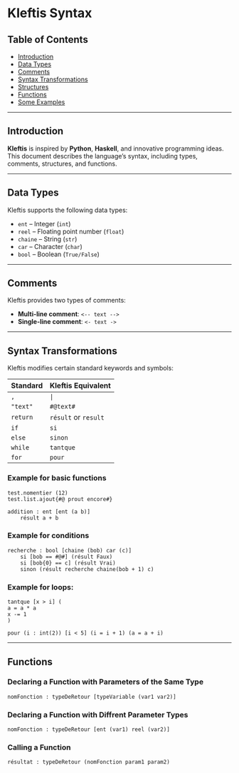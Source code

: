 # Kleftis Syntax

## Table of Contents

- [Introduction](#introduction)
- [Data Types](#data-types)
- [Comments](#comments)
- [Syntax Transformations](#syntax-transformations)
- [Structures](#structures)
- [Functions](#functions)
- [Some Examples](#some-examples)

---

## Introduction

**Kleftis** is inspired by **Python**, **Haskell**, and innovative programming ideas. This document describes the language’s syntax, including types, comments, structures, and functions.

---

## Data Types

Kleftis supports the following data types:

- `ent` – Integer (`int`)
- `reel` – Floating point number (`float`)
- `chaine` – String (`str`)
- `car` – Character (`char`)
- `bool` – Boolean (`True/False`)

---

## Comments

Kleftis provides two types of comments:

- **Multi-line comment**: `<-- text -->`
- **Single-line comment**: `<- text ->`

---

## Syntax Transformations

Kleftis modifies certain standard keywords and symbols:

| Standard | Kleftis Equivalent |
|----------|--------------------|
| `,` | `\|` |
| `"text"` | `#@text#` |
| `return` | `résult` or `result` |
| `if` | `si` |
| `else` | `sinon` |
| `while` | `tantque` |
| `for` | `pour` |

### Example for basic functions

```kleftis
test.nomentier (12)
test.list.ajout{#@ prout encore#}

addition : ent [ent (a b)]
    résult a + b
```

### Example for conditions

```kleftis
recherche : bool [chaine (bob) car (c)]
    si [bob == #@#] (résult Faux)
    si [bob{0} == c] (résult Vrai)
    sinon (résult recherche chaine(bob + 1) c)
```

### Example for loops:

```kleftis
tantque [x > i] (
a = a * a 
x -= 1
)

pour (i : int(2)) [i < 5] (i = i + 1) (a = a + i)
```

---

## Functions

### Declaring a Function with Parameters of the Same Type

```kleftis
nomFonction : typeDeRetour [typeVariable (var1 var2)] 
```

### Declaring a Function with Diffrent Parameter Types

```kleftis
nomFonction : typeDeRetour [ent (var1) reel (var2)]
```

### Calling a Function

```kleftis
résultat : typeDeRetour (nomFonction param1 param2)
```
